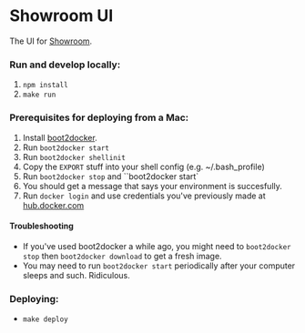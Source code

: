 Showroom UI
===========

The UI for [Showroom](http://showroom.is).

### Run and develop locally:

1. `npm install`
2. `make run`

### Prerequisites for deploying from a Mac:

1. Install [boot2docker](http://boot2docker.io/).
1. Run `boot2docker start`
2. Run `boot2docker shellinit`
3. Copy the `EXPORT` stuff into your shell config (e.g. ~/.bash_profile)
4. Run `boot2docker stop` and ``boot2docker start`
5. You should get a message that says your environment is succesfully.
5. Run `docker login` and use credentials you've previously made at [hub.docker.com](https://hub.docker.com/account/signup/)


#### Troubleshooting

* If you've used boot2docker a while ago, you might need to `boot2docker stop` then `boot2docker download` to get a fresh image.
* You may need to run `boot2docker start` periodically after your computer sleeps and such. Ridiculous.

### Deploying:

- `make deploy`
